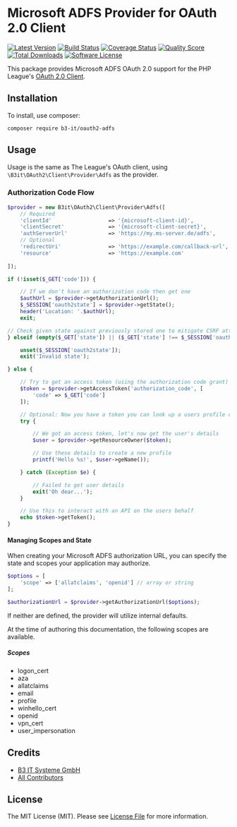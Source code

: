 # Microsoft ADFS Provider for OAuth 2.0 Client
[![Latest Version](https://img.shields.io/github/release/b3-it/oauth2-adfs.svg?style=flat-square)](https://github.com/b3-it/oauth2-adfs/releases)
[![Build Status](https://img.shields.io/travis/b3-it/oauth2-adfs/master.svg?style=flat-square)](https://travis-ci.org/b3-it/oauth2-adfs)
[![Coverage Status](https://img.shields.io/coveralls/thephpleague/oauth2-client/master.svg?style=flat-square)](https://coveralls.io/r/b3-it/oauth2-adfs?branch=master)
[![Quality Score](https://img.shields.io/scrutinizer/g/b3-it/oauth2-adfs.svg?style=flat-square)](https://scrutinizer-ci.com/g/b3-it/oauth2-adfs)
[![Total Downloads](https://img.shields.io/packagist/dt/b3-it/oauth2-adfs.svg?style=flat-square)](https://packagist.org/packages/b3-it/oauth2-adfs)
[![Software License](https://img.shields.io/badge/license-MIT-brightgreen.svg?style=flat-square)](https://github.com/b3-it/oauth2-adfs/blob/master/LICENSE)

This package provides Microsoft ADFS OAuth 2.0 support for the PHP League's [OAuth 2.0 Client](https://github.com/thephpleague/oauth2-client).

## Installation

To install, use composer:

```
composer require b3-it/oauth2-adfs
```

## Usage

Usage is the same as The League's OAuth client, using `\B3it\OAuth2\Client\Provider\Adfs` as the provider.

### Authorization Code Flow

```php
$provider = new B3it\OAuth2\Client\Provider\Adfs([
    // Required
    'clientId'                  => '{microsoft-client-id}',
    'clientSecret'              => '{microsoft-client-secret}',
    'authServerUrl'             => 'https://my.ms-server.de/adfs',
    // Optional
    'redirectUri'               => 'https://example.com/callback-url',
    'resource'                  => 'https://example.com'
    
]);

if (!isset($_GET['code'])) {

    // If we don't have an authorization code then get one
    $authUrl = $provider->getAuthorizationUrl();
    $_SESSION['oauth2state'] = $provider->getState();
    header('Location: '.$authUrl);
    exit;

// Check given state against previously stored one to mitigate CSRF attack
} elseif (empty($_GET['state']) || ($_GET['state'] !== $_SESSION['oauth2state'])) {

    unset($_SESSION['oauth2state']);
    exit('Invalid state');

} else {

    // Try to get an access token (using the authorization code grant)
    $token = $provider->getAccessToken('authorization_code', [
        'code' => $_GET['code']
    ]);

    // Optional: Now you have a token you can look up a users profile data
    try {

        // We got an access token, let's now get the user's details
        $user = $provider->getResourceOwner($token);

        // Use these details to create a new profile
        printf('Hello %s!', $user->geName());

    } catch (Exception $e) {

        // Failed to get user details
        exit('Oh dear...');
    }

    // Use this to interact with an API on the users behalf
    echo $token->getToken();
}
```

#### Managing Scopes and State

When creating your Microsoft ADFS authorization URL, you can specify the state and scopes your application may authorize.

```php
$options = [
    'scope' => ['allatclaims', 'openid'] // array or string
];

$authorizationUrl = $provider->getAuthorizationUrl($options);
```
If neither are defined, the provider will utilize internal defaults.

At the time of authoring this documentation, the following scopes are available.


##### Scopes
- logon_cert
- aza
- allatclaims
- email
- profile
- winhello_cert
- openid
- vpn_cert
- user_impersonation


## Credits

- [B3 IT Systeme GmbH](https://github.com/b3-it)
- [All Contributors](https://github.com/b3-it/oauth2-adfs/contributors)


## License

The MIT License (MIT). Please see [License File](https://github.com/b3-it/oauth2-adfs/blob/master/LICENSE) for more information.


